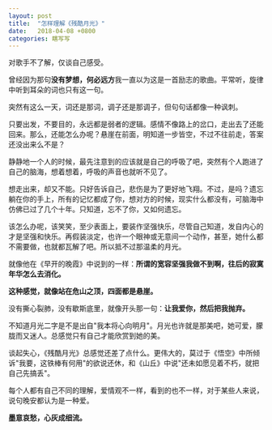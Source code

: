 ```yaml
---
layout: post
title:  "怎样理解《残酷月光》"
date:   2018-04-08 +0800
categories: 瞎写写
---
```


对歌手不了解，仅谈自己感受。

曾经因为那句**没有梦想，何必远方**我一直以为这是一首励志的歌曲。平常听，旋律中听到耳朵的词也只有这一句。

突然有这么一天，词还是那词，调子还是那调子，但句句话都像一种讽刺。

只要出发，不要目的，永远都是弱者的逻辑。感情不像路上的岔口，走出去了还能回来。那么，还能怎么办呢？悬崖在前面，明知道一步皆空，不过不往前走，答案还没出来么不是？

静静地一个人的时候，最先注意到的应该就是自己的呼吸了吧，突然有个人跑进了自己的脑海，想着想着，呼吸的声音也就听不见了。

想走出来，却又不能。只好告诉自己，悲伤是为了更好地飞翔。不过，是吗？遗忘躺在你的手上，所有的记忆都成了你，想对方的时候，现实什么都没有，可脑海中仿佛已过了几个十年。只知道，忘不了你，又如何遗忘。

该怎么办呢，该笑笑，至少表面上，要装作坚强快乐，尽管自己知道，发自内心的才是坚强和快乐。再假装淡定，也许一个眼神或无意间一个动作，甚至，她什么都不需要做，也就都瓦解了吧。所以抵不过那温柔的月光。

就像他在《早开的晚霞》中说到的一样：**所谓的宽容坚强我做不到啊，往后的寂寞年华怎么去消化。**

**这种感觉，就像站在危山之顶，四面都是悬崖。**

没有撕心裂肺，没有歇斯底里，就像开头那一句：**让我爱你，然后把我抛弃。**

不知道月光二字是不是出自"我本将心向明月"。月光也许就是那美吧，她可爱，朦胧而又迷人。总感觉只有自己才能欣赏到她的美。

谈起失心，《残酷月光》总感觉还差了点什么。更伟大的，莫过于《悟空》中所倾诉"我要，这铁棒有何用"的欲说还休，和《山丘》中说"还未如愿见着不朽，就把自己先搞丢"。

每个人都有自己不同的理解，爱情观不一样，看到的也不一样，对于某些人来说，说句晚安都认为是一种爱。

**墨意哀愁，心灰成细流。**